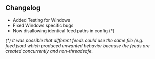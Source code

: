 ## Changelog

- Added Testing for Windows
- Fixed Windows specific bugs
- Now disallowing identical feed paths in config (*)

_(*) It was possible that different feeds could use the same file (e.g. feed.json) which
produced unwanted behavior because the feeds are created concurrently and non-threadsafe._
